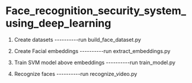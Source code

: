 # Face_recognition_security_system_using_deep_learning
1. Create datasets 
  ----------run build_face_dataset.py

2. Create Facial embeddings
  ----------run extract_embeddings.py

3. Train SVM model above embeddings
  ----------run train_model.py

4. Recognize faces
  ----------run recognize_video.py
 
